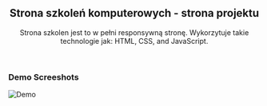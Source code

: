 <div align="center">
  
   <br />
  <br />

  <h2 align="center">Strona szkoleń komputerowych - strona projektu</h2>

  Strona szkolen jest to w pełni responsywną stronę. Wykorzytuje takie technologie jak: HTML, CSS, and JavaScript.

  <a href="#"><strong></strong></a>

</div>

<br />

### Demo Screeshots

![Demo](./readme-images/desktop.png "Demo")


